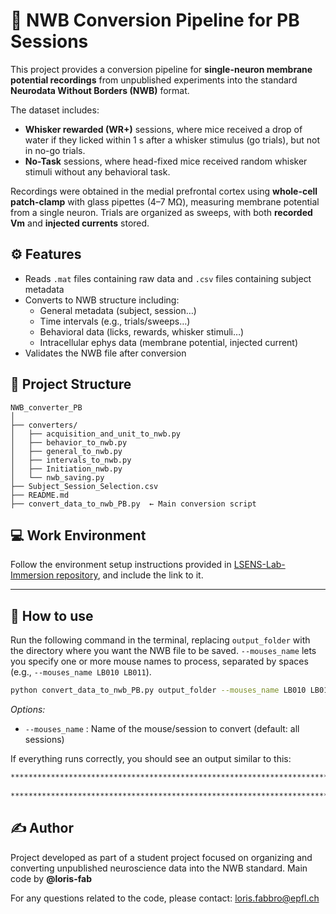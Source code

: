
# 🧪 NWB Conversion Pipeline for PB Sessions

This project provides a conversion pipeline for **single-neuron membrane potential recordings** from unpublished experiments into the standard **Neurodata Without Borders (NWB)** format.

The dataset includes:

* **Whisker rewarded (WR+)** sessions, where mice received a drop of water if they licked within 1 s after a whisker stimulus (go trials), but not in no-go trials.
* **No-Task** sessions, where head-fixed mice received random whisker stimuli without any behavioral task.

Recordings were obtained in the medial prefrontal cortex using **whole-cell patch-clamp** with glass pipettes (4–7 MΩ), measuring membrane potential from a single neuron. Trials are organized as sweeps, with both **recorded Vm** and **injected currents** stored.


## ⚙️ Features
* Reads `.mat` files containing raw data and `.csv` files containing subject metadata
* Converts to NWB structure including:
  * General metadata (subject, session…)
  * Time intervals (e.g., trials/sweeps…)
  * Behavioral data (licks, rewards, whisker stimuli…)
  * Intracellular ephys data (membrane potential, injected current)
* Validates the NWB file after conversion


## 📁 Project Structure

```
NWB_converter_PB
│
├── converters/
│   ├── acquisition_and_unit_to_nwb.py
│   ├── behavior_to_nwb.py
│   ├── general_to_nwb.py
│   ├── intervals_to_nwb.py
│   ├── Initiation_nwb.py
│   └── nwb_saving.py
├── Subject_Session_Selection.csv
├── README.md
├── convert_data_to_nwb_PB.py  ← Main conversion script
```


## 💻 Work Environment

Follow the environment setup instructions provided in [LSENS-Lab-Immersion repository](https://github.com/loris-fab/LSENS-Lab-Immersion.git), and include the link to it.

---

## 🧩 How to use

Run the following command in the terminal, replacing `output_folder` with the directory where you want the NWB file to be saved.
`--mouses_name` lets you specify one or more mouse names to process, separated by spaces (e.g., `--mouses_name LB010 LB011`).

```bash
python convert_data_to_nwb_PB.py output_folder --mouses_name LB010 LB011 (...)
```

*Options:*
* `--mouses_name` : Name of the mouse/session to convert (default: all sessions)

If everything runs correctly, you should see an output similar to this:

```bash
**************************************************************************
                  
**************************************************************************
```

## ✍️ Author

Project developed as part of a student project focused on organizing and converting unpublished neuroscience data into the NWB standard.
Main code by **@loris-fab**

For any questions related to the code, please contact: [loris.fabbro@epfl.ch](mailto:loris.fabbro@epfl.ch)

